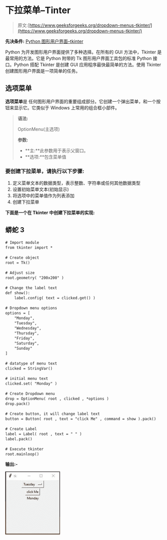 # 下拉菜单–Tinter

> 原文:[https://www.geeksforgeeks.org/dropdown-menus-tkinter/](https://www.geeksforgeeks.org/dropdown-menus-tkinter/)

**先决条件:** [Python 图形用户界面–tkinter](https://www.geeksforgeeks.org/python-gui-tkinter/)

Python 为开发图形用户界面提供了多种选择。在所有的 GUI 方法中，Tkinter 是最常用的方法。它是 Python 附带的 Tk 图形用户界面工具包的标准 Python 接口。Python 搭配 Tkinter 是创建 GUI 应用程序最快最简单的方法。使用 Tkinter 创建图形用户界面是一项简单的任务。

## **选项菜单**

**选项菜单**是  任何图形用户界面的重要组成部分。它创建一个弹出菜单，和一个按钮来显示它。它类似于 Windows 上常用的组合框小部件。

> **语法:**
> 
> OptionMenu(主选项)
> 
> **参数:**
> 
> *   **主:**此参数用于表示父窗口。
> *   **选项:**包含菜单值

### 要创建下拉菜单，请执行以下步骤:

1.  定义菜单文本的数据类型，表示整数、字符串或任何其他数据类型
2.  设置初始菜单文本(初始显示)
3.  将选项中的菜单值作为列表添加
4.  创建下拉菜单

**下面是一个在 Tkinter 中创建下拉菜单的实现:**

## 蟒蛇 3

```
# Import module
from tkinter import *

# Create object
root = Tk()

# Adjust size
root.geometry( "200x200" )

# Change the label text
def show():
    label.config( text = clicked.get() )

# Dropdown menu options
options = [
    "Monday",
    "Tuesday",
    "Wednesday",
    "Thursday",
    "Friday",
    "Saturday",
    "Sunday"
]

# datatype of menu text
clicked = StringVar()

# initial menu text
clicked.set( "Monday" )

# Create Dropdown menu
drop = OptionMenu( root , clicked , *options )
drop.pack()

# Create button, it will change label text
button = Button( root , text = "click Me" , command = show ).pack()

# Create Label
label = Label( root , text = " " )
label.pack()

# Execute tkinter
root.mainloop()
```

**输出:-**

![](img/b1a62eaf8176e9512f05377fa96ca806.png)